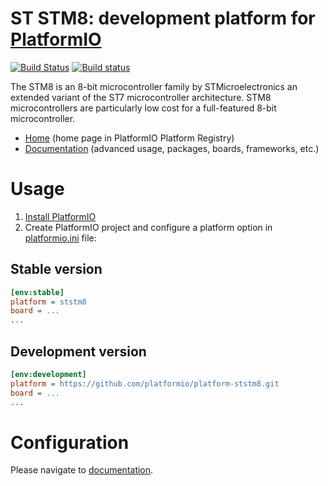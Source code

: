 # ST STM8: development platform for [PlatformIO](http://platformio.org)
[![Build Status](https://travis-ci.org/platformio/platform-ststm8.svg?branch=develop)](https://travis-ci.org/platformio/platform-ststm8)
[![Build status](https://ci.appveyor.com/api/projects/status/ej9yhi2d9tbd2y0t/branch/develop?svg=true)](https://ci.appveyor.com/project/ivankravets/platform-ststm8/branch/develop)

The STM8 is an 8-bit microcontroller family by STMicroelectronics an extended variant of the ST7 microcontroller architecture. STM8 microcontrollers are particularly low cost for a full-featured 8-bit microcontroller.

* [Home](http://platformio.org/platforms/ststm8) (home page in PlatformIO Platform Registry)
* [Documentation](http://docs.platformio.org/page/platforms/ststm8.html) (advanced usage, packages, boards, frameworks, etc.)

# Usage

1. [Install PlatformIO](http://platformio.org)
2. Create PlatformIO project and configure a platform option in [platformio.ini](http://docs.platformio.org/page/projectconf.html) file:

## Stable version

```ini
[env:stable]
platform = ststm8
board = ...
...
```

## Development version

```ini
[env:development]
platform = https://github.com/platformio/platform-ststm8.git
board = ...
...
```

# Configuration

Please navigate to [documentation](http://docs.platformio.org/page/platforms/ststm8.html).
